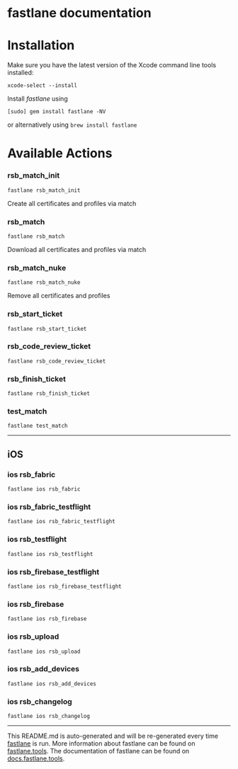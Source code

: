 fastlane documentation
================
# Installation

Make sure you have the latest version of the Xcode command line tools installed:

```
xcode-select --install
```

Install _fastlane_ using
```
[sudo] gem install fastlane -NV
```
or alternatively using `brew install fastlane`

# Available Actions
### rsb_match_init
```
fastlane rsb_match_init
```
Create all certificates and profiles via match
### rsb_match
```
fastlane rsb_match
```
Download all certificates and profiles via match
### rsb_match_nuke
```
fastlane rsb_match_nuke
```
Remove all certificates and profiles
### rsb_start_ticket
```
fastlane rsb_start_ticket
```

### rsb_code_review_ticket
```
fastlane rsb_code_review_ticket
```

### rsb_finish_ticket
```
fastlane rsb_finish_ticket
```

### test_match
```
fastlane test_match
```


----

## iOS
### ios rsb_fabric
```
fastlane ios rsb_fabric
```

### ios rsb_fabric_testflight
```
fastlane ios rsb_fabric_testflight
```

### ios rsb_testflight
```
fastlane ios rsb_testflight
```

### ios rsb_firebase_testflight
```
fastlane ios rsb_firebase_testflight
```

### ios rsb_firebase
```
fastlane ios rsb_firebase
```

### ios rsb_upload
```
fastlane ios rsb_upload
```

### ios rsb_add_devices
```
fastlane ios rsb_add_devices
```

### ios rsb_changelog
```
fastlane ios rsb_changelog
```


----

This README.md is auto-generated and will be re-generated every time [fastlane](https://fastlane.tools) is run.
More information about fastlane can be found on [fastlane.tools](https://fastlane.tools).
The documentation of fastlane can be found on [docs.fastlane.tools](https://docs.fastlane.tools).

